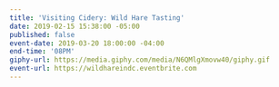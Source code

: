 ```yaml
---
title: 'Visiting Cidery: Wild Hare Tasting'
date: 2019-02-15 15:38:00 -05:00
published: false
event-date: 2019-03-20 18:00:00 -04:00
end-time: '08PM'
giphy-url: https://media.giphy.com/media/N6QMlgXmovw40/giphy.gif
event-url: https://wildhareindc.eventbrite.com
---
```



